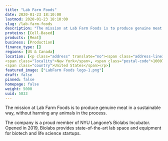 ```yaml
---
title: "Lab Farm Foods"
date: 2020-01-23 18:10:00
lastmod: 2020-01-23 18:10:00
slug: /lab-farm-foods
description: "The mission at Lab Farm Foods is to produce genuine meat in a sustainable way, without harming any animals in the&nbsp;process.The company is a proud member of NYU Langone’s Biolabs Incubator. Opened in 2019, Biolabs provides state-of-the-art lab space and equipment for biotech and life science&nbsp;startups."
proteins: [Cell-Based]
products: [Meat]
business: [Production]
finance_type: []
regions: [US & Canada]
location: [<p class="address" translate="no"><span class="address-line1">Broadway</span><br>
<span class="locality">New York</span>, <span class="postal-code">10007</span><br>
<span class="country">United States</span></p>]
featured_image: ["LabFarm Foods logo-1.png"]
draft: false
pinned: false
homepage: false
weight: 5000
uuid: 5833
---
```

<p>The mission at Lab Farm Foods is to produce genuine meat in a sustainable way, without harming any animals in the&nbsp;process.</p>
<p>The company is a proud member of <span class="caps">NYU</span> Langone’s Biolabs Incubator. Opened in 2019, Biolabs provides state-of-the-art lab space and equipment for biotech and life science&nbsp;startups.</p>

